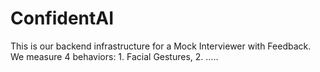 # ConfidentAI
This is our backend infrastructure for a Mock Interviewer with Feedback. We measure 4 behaviors: 1. Facial Gestures, 2. .....
